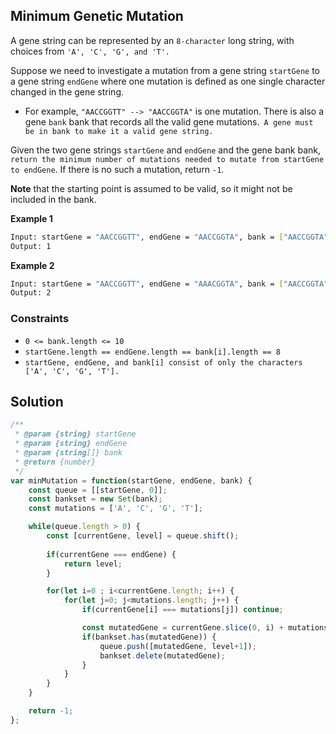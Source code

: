 
##  Minimum Genetic Mutation

A gene string can be represented by an ```8-character``` long string, with choices from ```'A', 'C', 'G', and 'T'.```

Suppose we need to investigate a mutation from a gene string ```startGene``` to a gene string ```endGene``` where one mutation is defined as one single character changed in the gene string.

- For example, ```"AACCGGTT" --> "AACCGGTA"``` is one mutation.
There is also a gene ```bank``` bank that records all the valid gene mutations.``` A gene must be in bank to make it a valid gene string.```

Given the two gene strings ```startGene``` and ```endGene``` and the gene bank bank, ```return the minimum number of mutations needed to mutate from startGene to endGene```. If there is no such a mutation, return ```-1```.

**Note** that the starting point is assumed to be valid, so it might not be included in the bank.

 

 

 

**Example 1**
```bash
Input: startGene = "AACCGGTT", endGene = "AACCGGTA", bank = ["AACCGGTA"]
Output: 1
```

**Example 2**
```bash
Input: startGene = "AACCGGTT", endGene = "AAACGGTA", bank = ["AACCGGTA","AACCGCTA","AAACGGTA"]
Output: 2
```

### Constraints

- ```0 <= bank.length <= 10```
- ```startGene.length == endGene.length == bank[i].length == 8```
- ```startGene, endGene, and bank[i] consist of only the characters ['A', 'C', 'G', 'T'].```
 
## Solution

```javascript
/**
 * @param {string} startGene
 * @param {string} endGene
 * @param {string[]} bank
 * @return {number}
 */
var minMutation = function(startGene, endGene, bank) {
    const queue = [[startGene, 0]];
    const bankset = new Set(bank);
    const mutations = ['A', 'C', 'G', 'T'];

    while(queue.length > 0) {
        const [currentGene, level] = queue.shift();
        
        if(currentGene === endGene) {
            return level;
        }

        for(let i=0 ; i<currentGene.length; i++) {
            for(let j=0; j<mutations.length; j++) {
                if(currentGene[i] === mutations[j]) continue;

                const mutatedGene = currentGene.slice(0, i) + mutations[j] + currentGene.slice(i + 1);
                if(bankset.has(mutatedGene)) {
                    queue.push([mutatedGene, level+1]);
                    bankset.delete(mutatedGene);
                }
            }
        }
    }

    return -1;
};
```

